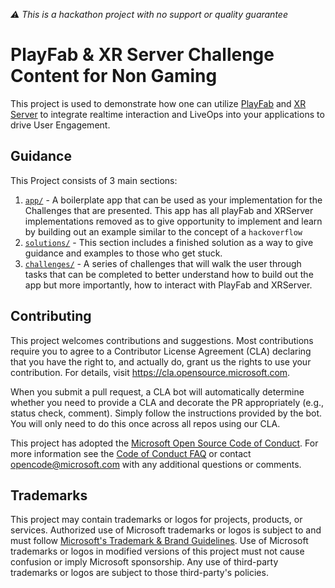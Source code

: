 _⚠ This is a hackathon project with no support or quality guarantee_

# PlayFab & XR Server Challenge Content for Non Gaming

This project is used to demonstrate how one can utilize [PlayFab](https://playfab.com/) and [XR Server](https://www.xrserver.com/) to integrate realtime interaction and LiveOps into your applications to drive User Engagement.

## Guidance

This Project consists of 3 main sections:

1. [`app/`](./app//README.md) - A boilerplate app that can be used as your
   implementation for the Challenges that are presented. This app has all
   playFab and XRServer implementations removed as to give opportunity to
   implement and learn by building out an example similar to the concept
   of a `hackoverflow`
1. [`solutions/`](./solutions/README.md) - This section includes a finished solution as a way to give
   guidance and examples to those who get stuck.
2. [`challenges/`](./challenges/Challenge01.md) - A series of challenges that will walk the user through tasks
  that can be completed to better understand how to build out the app but more
  importantly, how to interact with PlayFab and XRServer.


## Contributing


This project welcomes contributions and suggestions.  Most contributions require you to agree to a
Contributor License Agreement (CLA) declaring that you have the right to, and actually do, grant us
the rights to use your contribution. For details, visit https://cla.opensource.microsoft.com.

When you submit a pull request, a CLA bot will automatically determine whether you need to provide
a CLA and decorate the PR appropriately (e.g., status check, comment). Simply follow the instructions
provided by the bot. You will only need to do this once across all repos using our CLA.

This project has adopted the [Microsoft Open Source Code of Conduct](https://opensource.microsoft.com/codeofconduct/).
For more information see the [Code of Conduct FAQ](https://opensource.microsoft.com/codeofconduct/faq/) or
contact [opencode@microsoft.com](mailto:opencode@microsoft.com) with any additional questions or comments.

## Trademarks

This project may contain trademarks or logos for projects, products, or services. Authorized use of Microsoft
trademarks or logos is subject to and must follow
[Microsoft's Trademark & Brand Guidelines](https://www.microsoft.com/en-us/legal/intellectualproperty/trademarks/usage/general).
Use of Microsoft trademarks or logos in modified versions of this project must not cause confusion or imply Microsoft sponsorship.
Any use of third-party trademarks or logos are subject to those third-party's policies.
